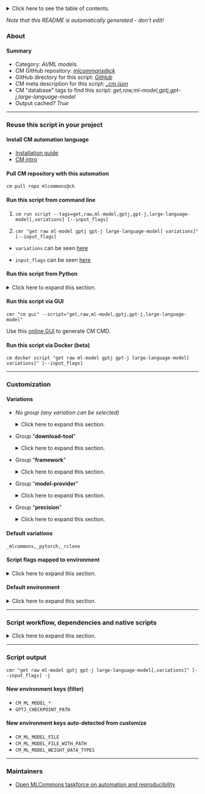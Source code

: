 <details>
<summary>Click here to see the table of contents.</summary>

* [About](#about)
* [Summary](#summary)
* [Reuse this script in your project](#reuse-this-script-in-your-project)
  * [ Install CM automation language](#install-cm-automation-language)
  * [ Check CM script flags](#check-cm-script-flags)
  * [ Run this script from command line](#run-this-script-from-command-line)
  * [ Run this script from Python](#run-this-script-from-python)
  * [ Run this script via GUI](#run-this-script-via-gui)
  * [ Run this script via Docker (beta)](#run-this-script-via-docker-(beta))
* [Customization](#customization)
  * [ Variations](#variations)
  * [ Script flags mapped to environment](#script-flags-mapped-to-environment)
  * [ Default environment](#default-environment)
* [Script workflow, dependencies and native scripts](#script-workflow-dependencies-and-native-scripts)
* [Script output](#script-output)
* [New environment keys (filter)](#new-environment-keys-(filter))
* [New environment keys auto-detected from customize](#new-environment-keys-auto-detected-from-customize)
* [Maintainers](#maintainers)

</details>

*Note that this README is automatically generated - don't edit!*

### About

#### Summary

* Category: *AI/ML models.*
* CM GitHub repository: *[mlcommons@ck](https://github.com/mlcommons/ck/tree/master/cm-mlops)*
* GitHub directory for this script: *[GitHub](https://github.com/mlcommons/ck/tree/master/cm-mlops/script/get-ml-model-gptj)*
* CM meta description for this script: *[_cm.json](_cm.json)*
* CM "database" tags to find this script: *get,raw,ml-model,gptj,gpt-j,large-language-model*
* Output cached? *True*
___
### Reuse this script in your project

#### Install CM automation language

* [Installation guide](https://github.com/mlcommons/ck/blob/master/docs/installation.md)
* [CM intro](https://doi.org/10.5281/zenodo.8105339)

#### Pull CM repository with this automation

```cm pull repo mlcommons@ck```


#### Run this script from command line

1. `cm run script --tags=get,raw,ml-model,gptj,gpt-j,large-language-model[,variations] [--input_flags]`

2. `cmr "get raw ml-model gptj gpt-j large-language-model[ variations]" [--input_flags]`

* `variations` can be seen [here](#variations)

* `input_flags` can be seen [here](#script-flags-mapped-to-environment)

#### Run this script from Python

<details>
<summary>Click here to expand this section.</summary>

```python

import cmind

r = cmind.access({'action':'run'
                  'automation':'script',
                  'tags':'get,raw,ml-model,gptj,gpt-j,large-language-model'
                  'out':'con',
                  ...
                  (other input keys for this script)
                  ...
                 })

if r['return']>0:
    print (r['error'])

```

</details>


#### Run this script via GUI

```cmr "cm gui" --script="get,raw,ml-model,gptj,gpt-j,large-language-model"```

Use this [online GUI](https://cKnowledge.org/cm-gui/?tags=get,raw,ml-model,gptj,gpt-j,large-language-model) to generate CM CMD.

#### Run this script via Docker (beta)

`cm docker script "get raw ml-model gptj gpt-j large-language-model[ variations]" [--input_flags]`

___
### Customization


#### Variations

  * *No group (any variation can be selected)*
    <details>
    <summary>Click here to expand this section.</summary>

    * `_batch_size.#`
      - Environment variables:
        - *CM_ML_MODEL_BATCH_SIZE*: `#`
      - Workflow:
    * `_pytorch,fp32`
      - Environment variables:
        - *CM_DOWNLOAD_EXTRA_OPTIONS*: ` --output-document checkpoint.zip`
        - *CM_UNZIP*: `yes`
        - *CM_DOWNLOAD_CHECKSUM_NOT_USED*: `e677e28aaf03da84584bb3073b7ee315`
        - *CM_PACKAGE_URL*: `https://cloud.mlcommons.org/index.php/s/QAZ2oM94MkFtbQx/download`
        - *CM_RCLONE_CONFIG_CMD*: `rclone config create mlc-inference s3 provider=Cloudflare access_key_id=f65ba5eef400db161ea49967de89f47b secret_access_key=fbea333914c292b854f14d3fe232bad6c5407bf0ab1bebf78833c2b359bdfd2b endpoint=https://c2686074cb2caf5cbaf6d134bdba8b47.r2.cloudflarestorage.com`
        - *CM_RCLONE_URL*: `mlc-inference:mlcommons-inference-wg-public/gpt-j`
      - Workflow:
    * `_pytorch,fp32,wget`
      - Workflow:
    * `_pytorch,int4,intel`
      - Workflow:
    * `_pytorch,int8,intel`
      - Workflow:
    * `_pytorch,intel`
      - Environment variables:
        - *CM_GPTJ_INTEL_MODEL*: `yes`
      - Workflow:
        1. ***Read "deps" on other CM scripts***
           * get,mlperf,inference,results
             - CM script: [get-mlperf-inference-results](https://github.com/mlcommons/ck/tree/master/cm-mlops/script/get-mlperf-inference-results)
             - CM script: [get-mlperf-inference-results-dir](https://github.com/mlcommons/ck/tree/master/cm-mlops/script/get-mlperf-inference-results-dir)
           * get,ml-model,gpt-j,_fp32,_pytorch
             - CM script: [get-ml-model-gptj](https://github.com/mlcommons/ck/tree/master/cm-mlops/script/get-ml-model-gptj)
           * get,conda,_name.gptj-pt
             - CM script: [get-conda](https://github.com/mlcommons/ck/tree/master/cm-mlops/script/get-conda)
           * get,python,_conda.gptj-pt
             - CM script: [get-python3](https://github.com/mlcommons/ck/tree/master/cm-mlops/script/get-python3)
           * get,generic,conda-package,_package.intel-openmp,_source.intel
             * CM names: `--adr.['conda-package', 'intel-openmp']...`
             - CM script: [install-generic-conda-package](https://github.com/mlcommons/ck/tree/master/cm-mlops/script/install-generic-conda-package)
           * get,generic,conda-package,_package.jemalloc,_source.conda-forge
             * CM names: `--adr.['conda-package', 'jemalloc']...`
             - CM script: [install-generic-conda-package](https://github.com/mlcommons/ck/tree/master/cm-mlops/script/install-generic-conda-package)
           * install,ipex,from.src,_for-intel-mlperf-inference-v3.1-gptj
             - CM script: [install-ipex-from-src](https://github.com/mlcommons/ck/tree/master/cm-mlops/script/install-ipex-from-src)
           * get,dataset,cnndm,_calibration
             - CM script: [get-dataset-cnndm](https://github.com/mlcommons/ck/tree/master/cm-mlops/script/get-dataset-cnndm)

    </details>


  * Group "**download-tool**"
    <details>
    <summary>Click here to expand this section.</summary>

    * **`_rclone`** (default)
      - Environment variables:
        - *CM_DOWNLOAD_FILENAME*: `checkpoint`
        - *CM_DOWNLOAD_URL*: `<<<CM_RCLONE_URL>>>`
      - Workflow:
    * `_wget`
      - Environment variables:
        - *CM_DOWNLOAD_URL*: `<<<CM_PACKAGE_URL>>>`
        - *CM_DOWNLOAD_FILENAME*: `checkpoint.zip`
      - Workflow:

    </details>


  * Group "**framework**"
    <details>
    <summary>Click here to expand this section.</summary>

    * **`_pytorch`** (default)
      - Environment variables:
        - *CM_ML_MODEL_DATA_LAYOUT*: `NCHW`
        - *CM_ML_MODEL_FRAMEWORK*: `pytorch`
        - *CM_ML_STARTING_WEIGHTS_FILENAME*: `<<<CM_PACKAGE_URL>>>`
      - Workflow:

    </details>


  * Group "**model-provider**"
    <details>
    <summary>Click here to expand this section.</summary>

    * `_intel`
      - Workflow:
    * **`_mlcommons`** (default)
      - Workflow:

    </details>


  * Group "**precision**"
    <details>
    <summary>Click here to expand this section.</summary>

    * `_fp32`
      - Environment variables:
        - *CM_ML_MODEL_INPUT_DATA_TYPES*: `fp32`
        - *CM_ML_MODEL_PRECISION*: `fp32`
        - *CM_ML_MODEL_WEIGHT_DATA_TYPES*: `fp32`
      - Workflow:
    * `_int4`
      - Environment variables:
        - *CM_ML_MODEL_INPUT_DATA_TYPES*: `int4`
        - *CM_ML_MODEL_WEIGHT_DATA_TYPES*: `int4`
      - Workflow:
    * `_int8`
      - Environment variables:
        - *CM_ML_MODEL_INPUT_DATA_TYPES*: `int8`
        - *CM_ML_MODEL_PRECISION*: `int8`
        - *CM_ML_MODEL_WEIGHT_DATA_TYPES*: `int8`
      - Workflow:
    * `_uint8`
      - Environment variables:
        - *CM_ML_MODEL_INPUT_DATA_TYPES*: `uint8`
        - *CM_ML_MODEL_PRECISION*: `uint8`
        - *CM_ML_MODEL_WEIGHT_DATA_TYPES*: `uint8`
      - Workflow:

    </details>


#### Default variations

`_mlcommons,_pytorch,_rclone`

#### Script flags mapped to environment
<details>
<summary>Click here to expand this section.</summary>

* `--checkpoint=value`  &rarr;  `GPTJ_CHECKPOINT_PATH=value`

**Above CLI flags can be used in the Python CM API as follows:**

```python
r=cm.access({... , "checkpoint":...}
```

</details>

#### Default environment

<details>
<summary>Click here to expand this section.</summary>

These keys can be updated via `--env.KEY=VALUE` or `env` dictionary in `@input.json` or using script flags.


</details>

___
### Script workflow, dependencies and native scripts

<details>
<summary>Click here to expand this section.</summary>

  1. Read "deps" on other CM scripts from [meta](https://github.com/mlcommons/ck/tree/master/cm-mlops/script/get-ml-model-gptj/_cm.json)
  1. ***Run "preprocess" function from [customize.py](https://github.com/mlcommons/ck/tree/master/cm-mlops/script/get-ml-model-gptj/customize.py)***
  1. ***Read "prehook_deps" on other CM scripts from [meta](https://github.com/mlcommons/ck/tree/master/cm-mlops/script/get-ml-model-gptj/_cm.json)***
     * download-and-extract
       * `if (CM_TMP_REQUIRE_DOWNLOAD  == yes)`
       * CM names: `--adr.['dae']...`
       - CM script: [download-and-extract](https://github.com/mlcommons/ck/tree/master/cm-mlops/script/download-and-extract)
  1. ***Run native script if exists***
     * [run-int4-calibration.sh](https://github.com/mlcommons/ck/tree/master/cm-mlops/script/get-ml-model-gptj/run-int4-calibration.sh)
     * [run-intel.sh](https://github.com/mlcommons/ck/tree/master/cm-mlops/script/get-ml-model-gptj/run-intel.sh)
  1. Read "posthook_deps" on other CM scripts from [meta](https://github.com/mlcommons/ck/tree/master/cm-mlops/script/get-ml-model-gptj/_cm.json)
  1. ***Run "postrocess" function from [customize.py](https://github.com/mlcommons/ck/tree/master/cm-mlops/script/get-ml-model-gptj/customize.py)***
  1. Read "post_deps" on other CM scripts from [meta](https://github.com/mlcommons/ck/tree/master/cm-mlops/script/get-ml-model-gptj/_cm.json)
</details>

___
### Script output
`cmr "get raw ml-model gptj gpt-j large-language-model[,variations]" [--input_flags] -j`
#### New environment keys (filter)

* `CM_ML_MODEL_*`
* `GPTJ_CHECKPOINT_PATH`
#### New environment keys auto-detected from customize

* `CM_ML_MODEL_FILE`
* `CM_ML_MODEL_FILE_WITH_PATH`
* `CM_ML_MODEL_WEIGHT_DATA_TYPES`
___
### Maintainers

* [Open MLCommons taskforce on automation and reproducibility](https://github.com/mlcommons/ck/blob/master/docs/taskforce.md)
